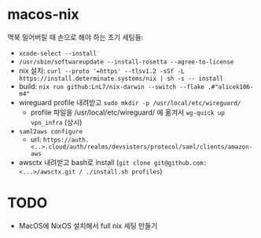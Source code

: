 # macos-nix

맥북 밀어버릴 때 손으로 해야 하는 초기 세팅들:

- `xcode-select --install`
- `/usr/sbin/softwareupdate --install-rosetta --agree-to-license`
- nix 설치: `curl --proto '=https' --tlsv1.2 -sSf -L https://install.determinate.systems/nix | sh -s -- install`
- build: `nix run github:LnL7/nix-darwin --switch --flake .#"alicek106-m4"`
- wireguard profile 내려받고 `sudo mkdir -p /usr/local/etc/wireguard/`
  - profile 파일을 /usr/local/etc/wireguard/ 에 옮겨서 `wg-quick up vpn_infra` (상시)
- `saml2aws configure`
  - url: `https://auth.<..>.cloud/auth/realms/devsisters/protocol/saml/clients/amazon-aws`
- awsctx 내려받고 bash로 install (`git clone git@github.com:<...>/awsctx.git / ./install.sh profiles`)

# TODO
- MacOS에 NixOS 설치해서 full nix 세팅 만들기

